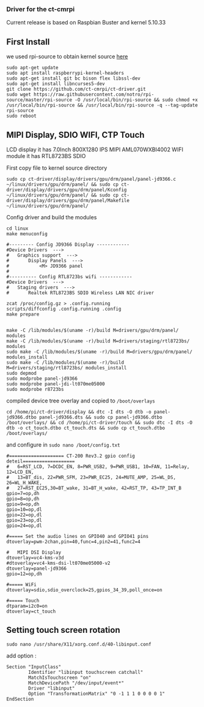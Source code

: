 ### Driver for the ct-cmrpi 

Current release is based on Raspbian Buster and kernel 5.10.33

## First Install 
we used rpi-source to obtain kernel source [here](https://github.com/RPi-Distro/rpi-source)
```
sudo apt-get update
sudo apt install raspberrypi-kernel-headers
sudo apt-get install git bc bison flex libssl-dev
sudo apt-get install libncurses5-dev
git clone https://github.com/ct-cmrpi/ct-driver.git
sudo wget https://raw.githubusercontent.com/notro/rpi-source/master/rpi-source -O /usr/local/bin/rpi-source && sudo chmod +x /usr/local/bin/rpi-source && /usr/local/bin/rpi-source -q --tag-update
rpi-source
sudo reboot
```
 
## MIPI Display, SDIO WIFI, CTP Touch
LCD display it has 7.0Inch 800X1280 IPS MIPI AML070WXBI4002
WIFI module it has RTL8723BS SDIO

First copy file to kernel source directory
```
sudo cp ct-driver/display/drivers/gpu/drm/panel/panel-jd9366.c ~/linux/drivers/gpu/drm/panel/ && sudo cp ct-driver/display/drivers/gpu/drm/panel/Kconfig ~/linux/drivers/gpu/drm/panel/ && sudo cp ct-driver/display/drivers/gpu/drm/panel/Makefile ~/linux/drivers/gpu/drm/panel/
```

Config driver and build the modules

```
cd linux
make menuconfig

#--------- Config JD9366 Display ------------
#Device Drivers  --->
#	Graphics support  --->
#		Display Panels  --->  
#			<M> JD9366 panel
#			
#---------- Config RTL8723bs wifi ------------
#Device Drivers  --->
#	Staging drivers  --->
#		Realtek RTL8723BS SDIO Wireless LAN NIC driver	

zcat /proc/config.gz > .config.running
scripts/diffconfig .config.running .config
make prepare


make -C /lib/modules/$(uname -r)/build M=drivers/gpu/drm/panel/ modules
make -C /lib/modules/$(uname -r)/build M=drivers/staging/rtl8723bs/ modules
sudo make -C /lib/modules/$(uname -r)/build M=drivers/gpu/drm/panel/ modules_install
sudo make -C /lib/modules/$(uname -r)/build M=drivers/staging/rtl8723bs/ modules_install
sudo depmod
sudo modprobe panel-jd9366
sudo modprobe panel-jdi-lt070me05000
sudo modprobe r8723bs
```

compiled device tree overlay and copied to `/boot/overlays` 

```
cd /home/pi/ct-driver/display && dtc -I dts -O dtb -o panel-jd9366.dtbo panel-jd9366.dts && sudo cp panel-jd9366.dtbo /boot/overlays/ && cd /home/pi/ct-driver/touch && sudo dtc -I dts -O dtb -o ct_touch.dtbo ct_touch.dts && sudo cp ct_touch.dtbo /boot/overlays/
```
and configure in `sudo nano /boot/config.txt`

```
#==================== CT-200 Rev3.2 gpio config deteil===================
#	6=RST_LCD, 7=DCDC_EN, 8=PWR_USB2, 9=PWR_USB1, 10=FAN, 11=Relay, 12=LCD_EN, 
#	13=BT_dis, 22=PWR_SFM, 23=PWR_EC25, 24=MUTE_AMP, 25=WL_DS, 26=WL_H_WAKE, 
#	27=RST_EC25,30=BT_wake, 31=BT_H_wake, 42=RST_TP, 43=TP_INT_B
gpio=7=op,dh 
gpio=8=op,dh
gpio=9=op,dh
gpio=10=op,dl
gpio=22=op,dl
gpio=23=op,dl
gpio=24=op,dl

#===== Set the audio lines on GPIO40 and GPIO41 pins
dtoverlay=pwm-2chan,pin=40,func=4,pin2=41,func2=4

#	MIPI DSI Display
dtoverlay=vc4-kms-v3d
#dtoverlay=vc4-kms-dsi-lt070me05000-v2
dtoverlay=panel-jd9366
gpio=12=op,dh

#===== WiFi
dtoverlay=sdio,sdio_overclock=25,gpios_34_39,poll_once=on

#===== Touch
dtparam=i2c0=on
dtoverlay=ct_touch
```

## Setting touch screen rotation
```
sudo nano /usr/share/X11/xorg.conf.d/40-libinput.conf
```
add option :
```
Section "InputClass"
        Identifier "libinput touchscreen catchall"
        MatchIsTouchscreen "on"
        MatchDevicePath "/dev/input/event*"
        Driver "libinput"
        Option "TransformationMatrix" "0 -1 1 1 0 0 0 0 1"
EndSection
```


